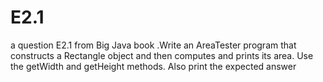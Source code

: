 # E2.1
a question E2.1 from Big Java book .Write an AreaTester program that constructs a Rectangle object and then computes and prints its area. Use the getWidth and getHeight methods. Also print the expected answer
